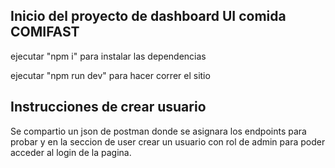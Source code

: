 ## Inicio del proyecto de dashboard UI comida COMIFAST

ejecutar "npm i" para instalar las dependencias

ejecutar "npm run dev" para hacer correr el sitio

## Instrucciones de crear usuario

Se compartio un json de postman donde se asignara los endpoints para probar y en la seccion de user crear un usuario con rol de admin para poder acceder al login de la pagina.

